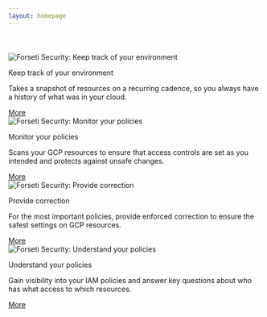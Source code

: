 ```yaml
---
layout: homepage
---
```

<div class="container">
  <div class="row" style="margin-bottom: 50px; margin-top: 50px;">
    <div class="col-md-12 center-block clearfix" style="float: none">
      <div class="col-md-3">
        <div class="panel panel-primary">
          <div class="panel-heading">
            <img src="{{ site.baseurl }}/images/site/icons/forseti-visibility-icon.svg" class="img-fluid" alt="Forseti Security: Keep track of your environment">
          </div>
          <div class="panel-body">
            <p class="text-primary">Keep track of your environment</p>
            <p>
              Takes a snapshot of resources on a recurring cadence, so you always have a history of what was in your cloud.
            </p>
            <a class="btn btn-link" href="{{ site.baseurl }}/docs/configure/inventory/index.html">More</a>
          </div>
        </div>  
      </div>
      <div class="col-md-3">
        <div class="panel panel-primary">
          <div class="panel-heading">
            <img src="{{ site.baseurl }}/images/site/icons/forseti-detection-icon.svg" class="img-fluid" alt="Forseti Security: Monitor your policies"> 
          </div>
          <div class="panel-body">
            <p class="text-primary">Monitor your policies</p>
            <p>
              Scans your GCP resources to ensure that access controls are set as you intended and protects against unsafe changes. 
            </p>
            <a class="btn btn-link" href="{{ site.baseurl }}/docs/configure/scanner/index.html">More</a>
          </div>
        </div>  
      </div>
      <div class="col-md-3">
        <div class="panel panel-primary">
          <div class="panel-heading">
            <img src="{{ site.baseurl }}/images/site/icons/forseti-enforcement-icon.svg" class="img-fluid" alt="Forseti Security: Provide correction">
          </div>
          <div class="panel-body">
            <p class="text-primary">Provide correction</p>
            <p>
              For the most important policies, provide enforced correction to ensure the safest settings on GCP resources.
            </p>
            <a class="btn btn-link" href="{{ site.baseurl }}/docs/configure/enforcer/index.html">More</a>
          </div>
        </div>  
      </div>
      <div class="col-md-3">
        <div class="panel panel-primary">
          <div class="panel-heading">
            <img src="{{ site.baseurl }}/images/site/icons/forseti-explain-icon.svg" class="img-fluid" alt="Forseti Security: Understand your policies">
          </div>
          <div class="panel-body">
            <p class="text-primary">Understand your policies</p>
            <p>
              Gain visibility into your IAM policies and answer key questions about who has what access to which resources.
            </p>
            <a class="btn btn-link" href="{{ site.baseurl }}/docs/configure/explain/index.html">More</a>
          </div>
        </div>  
      </div>
    </div>
  </div>
</div>
